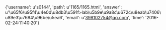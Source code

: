{'username': u's0144', 'path': u'1165/1165.html', 'answer': u'\u65f6\u95f4\u4e0d\u8db3\u591f>lab\u5b9e\u9a8c\u672c\u8eab\u7406\u89e3\u7684\u96be\u5ea6', 'email': u'398102754@qq.com', 'time': '2016-02-24:11:40:20'}